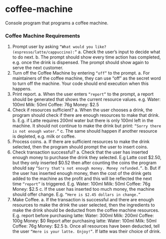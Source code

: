 # coffee-machine
Console program that programs a coffee machine.

### Coffee Machine Requirements

1. Prompt user by asking `“What would you like? (espresso/latte/cappuccino):”`
    a. Check the user’s input to decide what to do next.
    b. The prompt should show every time action has completed, e.g. once the drink is dispensed. The prompt should show again to serve the next customer.
2. Turn off the Coffee Machine by entering `“off”` to the prompt.
    a. For maintainers of the coffee machine, they can use “off” as the secret word to turn off the machine. Your code should end execution when this happens.
3. Print report.
    a. When the user enters `“report”` to the prompt, a report should be generated that shows the current resource values. e.g.
    Water: 100ml
    Milk: 50ml
    Coffee: 76g
    Money: $2.5
4. Check if resources sufficient?
    a. When the user chooses a drink, the program should check if there are enough resources to make that drink.
    b. E.g. if Latte requires 200ml water but there is only 100ml left in the machine. It should not continue to make the drink but print: `“Sorry there is not enough water.”`
    c. The same should happen if another resource is depleted, e.g. milk or coffee.
5. Process coins.
    a. If there are sufficient resources to make the drink selected, then the program should prompt the user to insert coins.
6. Check transaction successful?
    a. Check that the user has inserted enough money to purchase the drink they selected. E.g Latte cost $2.50, but they only inserted $0.52 then after counting the coins the program should say `“Sorry that's not enough money. Money refunded.”`.
    b. But if the user has inserted enough money, then the cost of the drink gets added to the machine as the profit and this will be reflected the next time `“report”` is triggered. E.g.
    Water: 100ml
    Milk: 50ml
    Coffee: 76g
    Money: $2.5
    c. If the user has inserted too much money, the machine should offer change. E.g. `“Here is $2.45 dollars in change.”`
7. Make Coffee.
    a. If the transaction is successful and there are enough resources to make the drink the user selected, then the ingredients to make the drink should be deducted from the coffee machine resources. E.g. report before purchasing latte:
    Water: 300ml
    Milk: 200ml
    Coffee: 100g
    Money: $0
    Report after purchasing latte:
    Water: 100ml
    Milk: 50ml
    Coffee: 76g
    Money: $2.5
    b. Once all resources have been deducted, tell the user `“Here is your latte. Enjoy!”`. If latte was their choice of drink.
